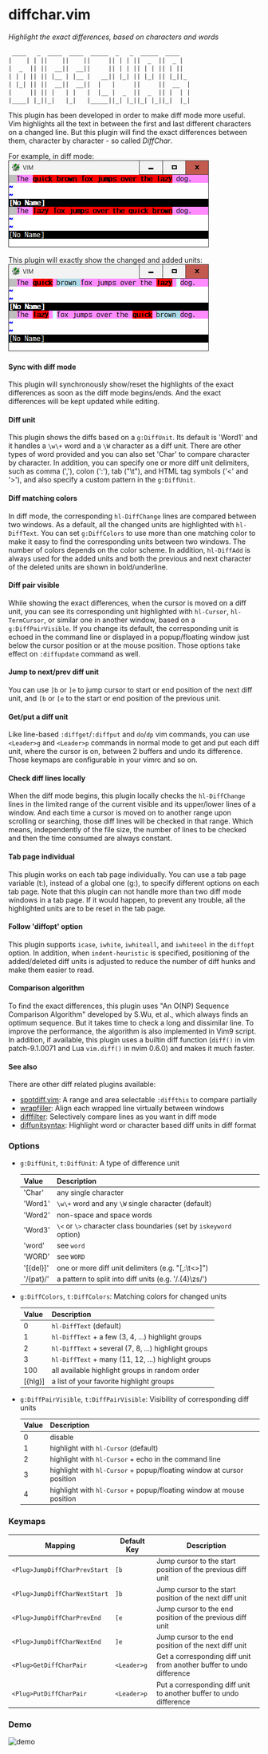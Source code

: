 # diffchar.vim
*Highlight the exact differences, based on characters and words*
```
 ____   _  ____  ____  _____  _   _  _____  ____   
|    | | ||    ||    ||     || | | ||  _  ||  _ |  
|  _  || ||  __||  __||     || | | || | | || | ||  
| | | || || |__ | |__ |   __|| |_| || |_| || |_||_ 
| |_| || ||  __||  __||  |   |     ||     ||  __  |
|     || || |   | |   |  |__ |  _  ||  _  || |  | |
|____| |_||_|   |_|   |_____||_| |_||_| |_||_|  |_|
```

This plugin has been developed in order to make diff mode more useful. Vim
highlights all the text in between the first and last different characters on
a changed line. But this plugin will find the exact differences between them,
character by character - so called *DiffChar*.

For example, in diff mode:
![example1](example1.png)

This plugin will exactly show the changed and added units:
![example2](example2.png)

#### Sync with diff mode
This plugin will synchronously show/reset the highlights of the exact
differences as soon as the diff mode begins/ends. And the exact differences
will be kept updated while editing.

#### Diff unit
This plugin shows the diffs based on a `g:DiffUnit`. Its default is 'Word1'
and it handles a `\w\+` word and a `\W` character as a diff unit. There are other
types of word provided and you can also set 'Char' to compare character by
character. In addition, you can specify one or more diff unit delimiters, such
as comma (','), colon (':'), tab ("\t"), and HTML tag symbols ('<' and '>'),
and also specify a custom pattern in the `g:DiffUnit`.

#### Diff matching colors
In diff mode, the corresponding `hl-DiffChange` lines are compared between two
windows. As a default, all the changed units are highlighted with
`hl-DiffText`. You can set `g:DiffColors` to use more than one matching color
to make it easy to find the corresponding units between two windows. The
number of colors depends on the color scheme. In addition, `hl-DiffAdd` is
always used for the added units and both the previous and next character of
the deleted units are shown in bold/underline.

#### Diff pair visible
While showing the exact differences, when the cursor is moved on a diff unit,
you can see its corresponding unit highlighted with `hl-Cursor`,
`hl-TermCursor`, or similar one in another window, based on a
`g:DiffPairVisible`. If you change its default, the corresponding unit is
echoed in the command line or displayed in a popup/floating window just below
the cursor position or at the mouse position. Those options take effect on
`:diffupdate` command as well.

#### Jump to next/prev diff unit
You can use `]b` or `]e` to jump cursor to start or end position of the next
diff unit, and `[b` or `[e` to the start or end position of the previous unit.

#### Get/put a diff unit
Like line-based `:diffget`/`:diffput` and `do`/`dp` vim commands, you can use
`<Leader>g` and `<Leader>p` commands in normal mode to get and put each diff
unit, where the cursor is on, between 2 buffers and undo its difference. Those
keymaps are configurable in your vimrc and so on.

#### Check diff lines locally
When the diff mode begins, this plugin locally checks the `hl-DiffChange`
lines in the limited range of the current visible and its upper/lower lines of
a window. And each time a cursor is moved on to another range upon scrolling
or searching, those diff lines will be checked in that range. Which means,
independently of the file size, the number of lines to be checked and then the
time consumed are always constant.

#### Tab page individual
This plugin works on each tab page individually. You can use a tab page
variable (t:), instead of a global one (g:), to specify different options on
each tab page. Note that this plugin can not handle more than two diff mode
windows in a tab page. If it would happen, to prevent any trouble, all the
highlighted units are to be reset in the tab page.

#### Follow 'diffopt' option
This plugin supports `icase`, `iwhite`, `iwhiteall`, and `iwhiteeol` in the
`diffopt` option. In addition, when `indent-heuristic` is specified,
positioning of the added/deleted diff units is adjusted to reduce the number
of diff hunks and make them easier to read.

#### Comparison algorithm
To find the exact differences, this plugin uses "An O(NP) Sequence Comparison
Algorithm" developed by S.Wu, et al., which always finds an optimum sequence.
But it takes time to check a long and dissimilar line. To improve the
performance, the algorithm is also implemented in Vim9 script. In addition,
if available, this plugin uses a builtin diff function (`diff()` in vim
patch-9.1.0071 and Lua `vim.diff()` in nvim 0.6.0) and makes it much faster.

#### See also
There are other diff related plugins available:
* [spotdiff.vim](https://github.com/rickhowe/spotdiff.vim): A range and area selectable `:diffthis` to compare partially
* [wrapfiller](https://github.com/rickhowe/wrapfiller): Align each wrapped line virtually between windows
* [difffilter](https://github.com/rickhowe/difffilter): Selectively compare lines as you want in diff mode
* [diffunitsyntax](https://github.com/rickhowe/diffunitsyntax): Highlight word or character based diff units in diff format

### Options

* `g:DiffUnit`, `t:DiffUnit`: A type of difference unit

  | Value | Description |
  | --- | --- |
  | 'Char' | any single character |
  | 'Word1' | `\w\+` word and any `\W` single character (default) |
  | 'Word2' | non-space and space words |
  | 'Word3' | `\<` or `\>` character class boundaries (set by `iskeyword` option) |
  | 'word' | see `word` |
  | 'WORD' | see `WORD` |
  | '[{del}]' | one or more diff unit delimiters (e.g. "[,:\t<>]") |
  | '/{pat}/' | a pattern to split into diff units (e.g. '/.\{4}\zs/') |

* `g:DiffColors`, `t:DiffColors`: Matching colors for changed units

  | Value | Description |
  | --- | --- |
  | 0 | `hl-DiffText` (default) |
  | 1 | `hl-DiffText` + a few (3, 4, ...) highlight groups |
  | 2 | `hl-DiffText` + several (7, 8, ...) highlight groups |
  | 3 | `hl-DiffText` + many (11, 12, ...) highlight groups |
  | 100 | all available highlight groups in random order |
  | [{hlg}] | a list of your favorite highlight groups |

* `g:DiffPairVisible`, `t:DiffPairVisible`: Visibility of corresponding diff units

  | Value | Description |
  | --- | --- |
  | 0 | disable |
  | 1 | highlight with `hl-Cursor` (default) |
  | 2 | highlight with `hl-Cursor` + echo in the command line |
  | 3 | highlight with `hl-Cursor` + popup/floating window at cursor position |
  | 4 | highlight with `hl-Cursor` + popup/floating window at mouse position |

### Keymaps

| Mapping | Default Key | Description |
| --- | --- | --- |
| `<Plug>JumpDiffCharPrevStart` | `[b` | Jump cursor to the start position of the previous diff unit |
| `<Plug>JumpDiffCharNextStart` | `]b` | Jump cursor to the start position of the next diff unit |
| `<Plug>JumpDiffCharPrevEnd` | `[e` | Jump cursor to the end position of the previous diff unit |
| `<Plug>JumpDiffCharNextEnd` | `]e` | Jump cursor to the end position of the next diff unit |
| `<Plug>GetDiffCharPair` | `<Leader>g` | Get a corresponding diff unit from another buffer to undo difference |
| `<Plug>PutDiffCharPair` | `<Leader>p` | Put a corresponding diff unit to another buffer to undo difference |

### Demo

![demo](demo.gif)
